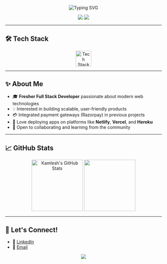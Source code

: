 <!-- Profile Header -->
<p align="center">
  <img src="https://readme-typing-svg.demolab.com?font=Fira+Code&weight=500&pause=1000&color=FEC601&center=true&vCenter=true&width=435&lines=Hi%2C+I'm+Kamlesh+Kshirsagar!;Full+Stack+Web+Developer;Node.js+%7C+Django+%7C+MongoDB+%7C+Razorpay+%7C+Express.js" alt="Typing SVG" />
</p>

<p align="center">
  <a href="mailto:your-email@example.com"><img src="https://img.shields.io/badge/Email-D14836?style=for-the-badge&logo=gmail&logoColor=white"/></a>
  <a href="https://www.linkedin.com/in/your-linkedin"><img src="https://img.shields.io/badge/LinkedIn-0077B5?style=for-the-badge&logo=linkedin&logoColor=white"/></a>
  <!-- Add more social links as needed -->
</p>

---

## 🛠️ Tech Stack

<div align="center">
  
  <img src="https://skillicons.dev/icons?i=html,css,js,nodejs,express,python,django,mongodb,razorpay" alt="Tech Stack" height="50" />

</div>

---

## ✨ About Me

- 🎓 **Fresher Full Stack Developer** passionate about modern web technologies
- 💡 Interested in building scalable, user-friendly products
- 💳 Integrated payment gateways (Razorpay) in previous projects
- 🚀 Love deploying apps on platforms like **Netlify**, **Vercel**, and **Heroku**
- 🤝 Open to collaborating and learning from the community

---

## 📈 GitHub Stats

<p align="center">
  <img src="https://github-readme-stats.vercel.app/api?username=kamlesh-kshirsagar&show_icons=true&theme=tokyonight&hide_border=true" alt="Kamlesh's GitHub Stats" height="165"/>
  <img src="https://github-readme-streak-stats.herokuapp.com/?user=kamlesh-kshirsagar&theme=tokyonight&hide_border=true" height="165"/>
</p>

---

## 🌱 Let's Connect!

- 💼 [LinkedIn](www.linkedin.com/in/kamlesh-kshirsagar-9880b8266)  
- 📧 [Email](mailto:kamlesh.b.kshirsagar@gmail.com)  

<p align="center">
  <img src="https://capsule-render.vercel.app/api?type=waving&color=gradient&height=120&section=footer"/>
</p>

